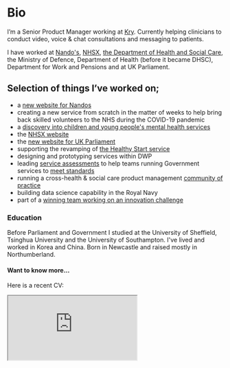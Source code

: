 # Bio
I’m a Senior Product Manager working at [Kry](https://www.kry.se/en/). Currently helping clinicians to conduct video, voice & chat consultations and messaging to patients. 

I have worked at [Nando's](https://www.nandos.co.uk/), [NHSX](https://www.nhsx.nhs.uk/), [the Department of Health and Social Care](https://www.gov.uk/government/organisations/department-of-health-and-social-care), the Ministry of Defence, Department of Health (before it became DHSC), Department for Work and Pensions and at UK Parliament.

## Selection of things I’ve worked on;
- a [new website for Nandos](https://beta.nandos.co.uk/food/menu/index.html)
- creating a new service from scratch in the matter of weeks to help bring back skilled volunteers to the NHS during the COVID-19 pandemic
- a [discovery into children and young people's mental health services](https://nhsx.github.io/Mental-Health/)
- the [NHSX website](https://www.nhsx.nhs.uk/)
- the [new website for UK Parliament](https://beta.parliament.uk/)
- supporting the revamping of [the Healthy Start service](https://digitalhealth.blog.gov.uk/2018/11/08/the-most-valuable-healthy-start-resources/)
- designing and prototyping services within DWP
- leading [service assessments](https://www.gov.uk/service-manual/service-assessments/how-service-assessments-work) to help teams running Government services to [meet standards](https://www.gov.uk/service-manual/service-standard) 
- running a cross-health & social care product management [community of practice](https://digitalhealth.blog.gov.uk/2018/07/06/health-product-people-how-to-run-a-successful-alpha/)
- building data science capability in the Royal Navy
- part of a [winning team working on an innovation challenge](https://digitalhealth.blog.gov.uk/2016/12/20/ibm-challenge/)

### Education
Before Parliament and Government I studied at the University of Sheffield, Tsinghua University and the University of Southampton. I've lived and worked in Korea and China. Born in Newcastle and raised mostly in Northumberland.

#### Want to know more...
Here is a recent CV:
<iframe src="https://docs.google.com/document/d/e/2PACX-1vQ99UsdMZ6RgWVuUJ7Fp5ul0pjUEK5brg4tHtcZy3FGv7EmrfXFZ5_nq8MIEHAOqKNr0_0ZToFd3t3o/pub?embedded=true"></iframe>
